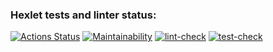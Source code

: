 ### Hexlet tests and linter status:
[![Actions Status](https://github.com/aleksandrtamrazov/backend-project-lvl2/workflows/hexlet-check/badge.svg)](https://github.com/aleksandrtamrazov/backend-project-lvl2/actions)
[![Maintainability](https://api.codeclimate.com/v1/badges/8dbc6545d84e1c0a2b91/maintainability)](https://codeclimate.com/github/aleksandrtamrazov/backend-project-lvl2/maintainability)
[![lint-check](https://github.com/aleksandrtamrazov/backend-project-lvl2/actions/workflows/lint-check.yml/badge.svg)](https://github.com/aleksandrtamrazov/backend-project-lvl2/actions/workflows/lint-check.yml)
[![test-check](https://github.com/aleksandrtamrazov/backend-project-lvl2/actions/workflows/test-check.yml/badge.svg)](https://github.com/aleksandrtamrazov/backend-project-lvl2/actions/workflows/test-check.yml)
